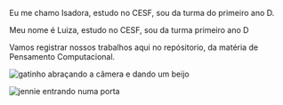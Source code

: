 Eu me chamo Isadora, estudo no CESF, sou da turma do primeiro ano D.

Meu nome é Luiza, estudo no CESF, sou da turma primeiro ano D

Vamos registrar nossos trabalhos aqui no repósitorio, da matéria de Pensamento Computacional.



![gatinho abraçando a câmera e dando um beijo](https://media.tenor.com/u56nhKZD24AAAAAi/catkiss-cat.gif)




![jennie entrando numa porta](https://media1.tenor.com/m/mJK1p_FER2wAAAAd/jennie-jennie-shut-down-door.gif)
